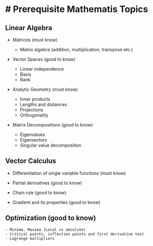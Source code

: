 # # Prerequisite Mathematis Topics

## Linear Algebra

- Matrices (must know)

    - Matrix algebra (addition, multiplication, transpose etc.)
    
- Vector Spaces (good to know)
    
    - Linear independence
    - Basis
    - Rank

- Analytic Geometry (must know)

    - Inner products
    - Lengths and distances
    - Projections
    - Orthogonality

- Matrix Decompositions (good to know)
    
    - Eigenvalues
    - Eigenvectors
    - Singular value decomposition

## Vector Calculus 

- Differentiation of single variable functions (must know)
    
- Partial derivatives (good to know)

- Chain rule (good to know)

- Gradient and its properties (good to know)

## Optimization (good to know)

    - Minima, Maxima (Local vs absolute)
    - Critical points, inflection points and first derivative test
    - Lagrange multipliers
